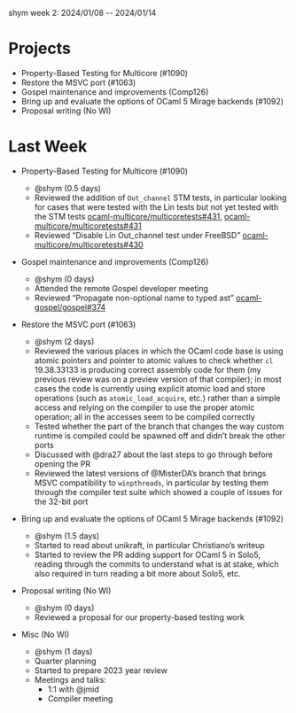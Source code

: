 shym week 2: 2024/01/08 -- 2024/01/14

# Projects

- Property-Based Testing for Multicore (#1090)
- Restore the MSVC port (#1063)
- Gospel maintenance and improvements (Comp126)
- Bring up and evaluate the options of OCaml 5 Mirage backends (#1092)
- Proposal writing (No WI)

# Last Week

- Property-Based Testing for Multicore (#1090)
  - @shym (0.5 days)
  - Reviewed the addition of `Out_channel` STM tests, in particular looking for
    cases that were tested with the Lin tests but not yet tested with the STM
    tests
    [ocaml-multicore/multicoretests#431](https://github.com/ocaml-multicore/multicoretests/pull/431#pullrequestreview-1813886634),
    [ocaml-multicore/multicoretests#431](https://github.com/ocaml-multicore/multicoretests/pull/431#issuecomment-1888854600)
  - Reviewed “Disable Lin Out_channel test under FreeBSD”
    [ocaml-multicore/multicoretests#430](https://github.com/ocaml-multicore/multicoretests/pull/430#pullrequestreview-1808875295)

- Gospel maintenance and improvements (Comp126)
  - @shym (0 days)
  - Attended the remote Gospel developer meeting
  - Reviewed “Propagate non-optional name to typed ast”
    [ocaml-gospel/gospel#374](https://github.com/ocaml-gospel/gospel/pull/374#pullrequestreview-1813074918)

- Restore the MSVC port (#1063)
  - @shym (2 days)
  - Reviewed the various places in which the OCaml code base is using atomic
    pointers and pointer to atomic values to check whether `cl` 19.38.33133 is
    producing correct assembly code for them (my previous review was on a
    preview version of that compiler); in most cases the code is currently using
    explicit atomic load and store operations (such as `atomic_load_acquire`,
    etc.) rather than a simple access and relying on the compiler to use the
    proper atomic operation; all in the accesses seem to be compiled correctly
  - Tested whether the part of the branch that changes the way custom runtime is
    compiled could be spawned off and didn’t break the other ports
  - Discussed with @dra27 about the last steps to go through before opening the
    PR
  - Reviewed the latest versions of @MisterDA’s branch that brings MSVC
    compatibility to `winpthreads`, in particular by testing them through the
    compiler test suite which showed a couple of issues for the 32-bit port

- Bring up and evaluate the options of OCaml 5 Mirage backends (#1092)
  - @shym (1.5 days)
  - Started to read about unikraft, in particular Christiano’s writeup
  - Started to review the PR adding support for OCaml 5 in Solo5, reading
    through the commits to understand what is at stake, which also required in
    turn reading a bit more about Solo5, etc.

- Proposal writing (No WI)
  - @shym (0 days)
  - Reviewed a proposal for our property-based testing work

- Misc (No WI)
  - @shym (1 days)
  - Quarter planning
  - Started to prepare 2023 year review
  - Meetings and talks:
    - 1:1 with @jmid
    - Compiler meeting
